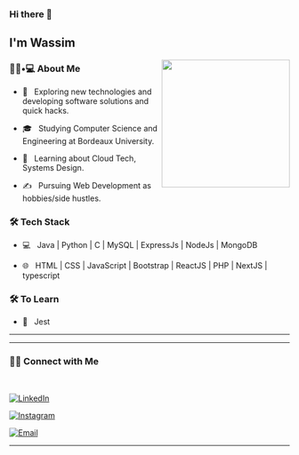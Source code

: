 ### Hi there 👋<h2> I'm Wassim</h2>

<img align='right' src="https://media.giphy.com/media/M9gbBd9nbDrOTu1Mqx/giphy.gif" width="230">

<h3> 👨🏻•💻 About Me </h3>



- 🤔 &nbsp; Exploring new technologies and developing software solutions and quick hacks.

- 🎓 &nbsp; Studying Computer Science and Engineering at Bordeaux University.

- 🌱 &nbsp; Learning about Cloud Tech, Systems Design.

- ✍️ &nbsp; Pursuing Web Development as hobbies/side hustles.



<h3>🛠 Tech Stack</h3>



- 💻 &nbsp;   Java | Python | C | MySQL | ExpressJs | NodeJs | MongoDB

- 🌐 &nbsp; HTML | CSS | JavaScript | Bootstrap | ReactJS | PHP | NextJS | typescript

<!--

- 🛢 &nbsp; MySQL | MongoDB

- 🔧 &nbsp; Git

- 🖥 &nbsp; Illustrator| Photoshop | Figma | AdobeXd

-->



<h3>🛠 To Learn</h3>

- 🔧 &nbsp; Jest

<hr>

<hr>



<h3> 🤝🏻 Connect with Me </h3>

<br>



<p align="center">

<a href="https://www.linkedin.com/in/wassim-el-khou-98865618b/"><img alt="LinkedIn" src=""></a>

<a href="https:https://www.instagram.com/wvssssim2.0/"><img alt="Instagram" src=""></a>

<a href="mailto:elkhou.wassim@gmail.com"><img alt="Email" src=""></a>

</p>







<hr>




<!-- 
**WassimELKHOU/WassimELKHOU** is a ✨ _special_ ✨ repository because its `README.md` (this file) appears on your GitHub profile.

Here are some ideas to get you started:

- 🔭 I’m currently working on ...
- 🌱 I’m currently learning ...
- 👯 I’m looking to collaborate on ...
- 🤔 I’m looking for help with ...
- 💬 Ask me about ...
- 📫 How to reach me: ...
- 😄 Pronouns: ...
- ⚡ Fun fact: ...
-->
